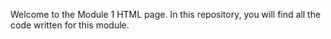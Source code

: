 Welcome to the Module 1 HTML page.
In this repository, you will find all the code written for this module.
